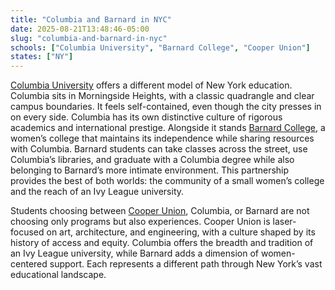 ```yaml
---
title: "Columbia and Barnard in NYC"
date: 2025-08-21T13:48:46-05:00
slug: "columbia-and-barnard-in-nyc"
schools: ["Columbia University", "Barnard College", "Cooper Union"]
states: ["NY"]
---
```


[Columbia University](https://www.columbia.edu/) offers a different model of New York education. Columbia sits in Morningside Heights, with a classic quadrangle and clear campus boundaries. It feels self-contained, even though the city presses in on every side. Columbia has its own distinctive culture of rigorous academics and international prestige. Alongside it stands [Barnard College](https://barnard.edu/), a women’s college that maintains its independence while sharing resources with Columbia. Barnard students can take classes across the street, use Columbia’s libraries, and graduate with a Columbia degree while also belonging to Barnard’s more intimate environment. This partnership provides the best of both worlds: the community of a small women’s college and the reach of an Ivy League university.

Students choosing between [Cooper Union](https://cooper.edu/), Columbia, or Barnard are not choosing only programs but also experiences. Cooper Union is laser-focused on art, architecture, and engineering, with a culture shaped by its history of access and equity. Columbia offers the breadth and tradition of an Ivy League university, while Barnard adds a dimension of women-centered support. Each represents a different path through New York’s vast educational landscape.

